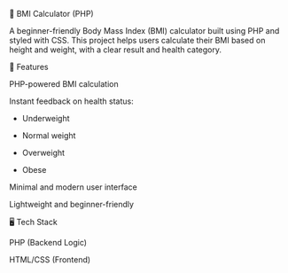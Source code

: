 🧮 BMI Calculator (PHP)

A beginner-friendly Body Mass Index (BMI) calculator built using PHP and styled with CSS. This project helps users calculate their BMI based on height and weight, with a clear result and health category.

📌 Features

PHP-powered BMI calculation

Instant feedback on health status:
  - Underweight
    
  - Normal weight
    
  - Overweight
    
  - Obese

Minimal and modern user interface

Lightweight and beginner-friendly


🖥️ Tech Stack

PHP (Backend Logic)

HTML/CSS (Frontend)

